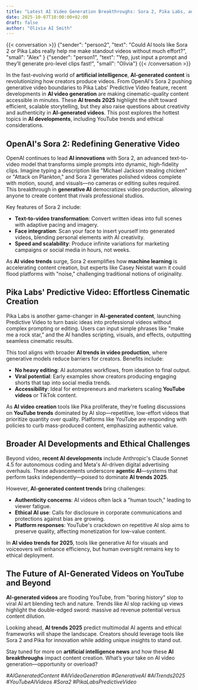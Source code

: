 ```yaml
---
title: "Latest AI Video Generation Breakthroughs: Sora 2, Pika Labs, and the Future of Content Creation"
date: 2025-10-07T10:00:00+02:00
draft: false
author: "Olivia AI Smith"
---
```


{{< conversation >}}
{"sender": "person2", "text": "Could AI tools like Sora 2 or Pika Labs really help me make standout videos without much effort?", "small": "Alex" }
{"sender": "person1", "text": "Yep, just input a prompt and they’ll generate pro-level clips fast!", "small": "Olivia"}
{{< /conversation >}}

In the fast-evolving world of **artificial intelligence**, **AI-generated content** is revolutionizing how creators produce videos. From OpenAI's Sora 2 pushing generative video boundaries to Pika Labs' Predictive Video feature, recent developments in **AI video generation** are making cinematic-quality content accessible in minutes. These **AI trends 2025** highlight the shift toward efficient, scalable storytelling, but they also raise questions about creativity and authenticity in **AI-generated videos**. This post explores the hottest topics in **AI developments**, including YouTube trends and ethical considerations.

## OpenAI's Sora 2: Redefining Generative Video

OpenAI continues to lead **AI innovations** with Sora 2, an advanced text-to-video model that transforms simple prompts into dynamic, high-fidelity clips. Imagine typing a description like "Michael Jackson stealing chicken" or "Attack on Plankton," and Sora 2 generates polished videos complete with motion, sound, and visuals—no cameras or editing suites required. This breakthrough in **generative AI** democratizes video production, allowing anyone to create content that rivals professional studios.

Key features of Sora 2 include:
- **Text-to-video transformation**: Convert written ideas into full scenes with adaptive pacing and imagery.
- **Face integration**: Scan your face to insert yourself into generated videos, blending personal elements with AI creativity.
- **Speed and scalability**: Produce infinite variations for marketing campaigns or social media in hours, not weeks.

As **AI video trends** surge, Sora 2 exemplifies how **machine learning** is accelerating content creation, but experts like Casey Neistat warn it could flood platforms with "noise," challenging traditional notions of originality.

## Pika Labs' Predictive Video: Effortless Cinematic Creation

Pika Labs is another game-changer in **AI-generated content**, launching Predictive Video to turn basic ideas into professional videos without complex prompting or editing. Users can input simple phrases like "make me a rock star," and the AI handles scripting, visuals, and effects, outputting seamless cinematic results.

This tool aligns with broader **AI trends in video production**, where generative models reduce barriers for creators. Benefits include:
- **No heavy editing**: AI automates workflows, from ideation to final output.
- **Viral potential**: Early examples show creators producing engaging shorts that tap into social media trends.
- **Accessibility**: Ideal for entrepreneurs and marketers scaling **YouTube videos** or TikTok content.

As **AI video creation** tools like Pika proliferate, they're fueling discussions on **YouTube trends** dominated by AI slop—repetitive, low-effort videos that prioritize quantity over quality. Platforms like YouTube are responding with policies to curb mass-produced content, emphasizing authentic value.

## Broader AI Developments and Ethical Challenges

Beyond video, **recent AI developments** include Anthropic's Claude Sonnet 4.5 for autonomous coding and Meta's AI-driven digital advertising overhauls. These advancements underscore **agentic AI**—systems that perform tasks independently—poised to dominate **AI trends 2025**.

However, **AI-generated content trends** bring challenges:
- **Authenticity concerns**: AI videos often lack a "human touch," leading to viewer fatigue.
- **Ethical AI use**: Calls for disclosure in corporate communications and protections against bias are growing.
- **Platform responses**: YouTube's crackdown on repetitive AI slop aims to preserve quality, affecting monetization for low-value content.

In **AI video trends for 2025**, tools like generative AI for visuals and voiceovers will enhance efficiency, but human oversight remains key to ethical deployment.

## The Future of AI-Generated Videos on YouTube and Beyond

**AI-generated videos** are flooding YouTube, from "boring history" slop to viral AI art blending tech and nature. Trends like AI slop racking up views highlight the double-edged sword: massive ad revenue potential versus content dilution.

Looking ahead, **AI trends 2025** predict multimodal AI agents and ethical frameworks will shape the landscape. Creators should leverage tools like Sora 2 and Pika for innovation while adding unique insights to stand out.

Stay tuned for more on **artificial intelligence news** and how these **AI breakthroughs** impact content creation. What’s your take on AI video generation—opportunity or overload? 

*#AIGeneratedContent #AIVideoGeneration #GenerativeAI #AITrends2025 #YouTubeAIVideos #Sora2 #PikaLabsPredictiveVideo*